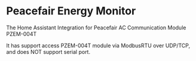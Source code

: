 # Peacefair Energy Monitor

The Home Assistant Integration for Peacefair AC Communication Module PZEM-004T

It has support access PZEM-004T module via ModbusRTU over UDP/TCP, and does NOT support serial port. 
